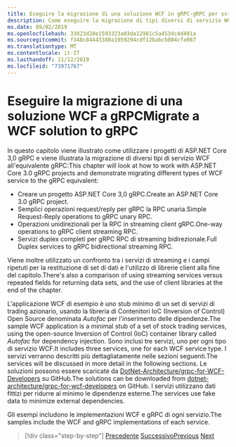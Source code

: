 ```yaml
---
title: Eseguire la migrazione di una soluzione WCF in gRPC-gRPC per sviluppatori WCF
description: Come eseguire la migrazione di tipi diversi di servizio WCF all'equivalente in gRPC.
ms.date: 09/02/2019
ms.openlocfilehash: 33823d20e1593323a03da12981c5a4534c4d491a
ms.sourcegitcommit: f348c84443380a1959294cdf12babcb804cfa987
ms.translationtype: MT
ms.contentlocale: it-IT
ms.lasthandoff: 11/12/2019
ms.locfileid: "73971767"
---
```

# <a name="migrate-a-wcf-solution-to-grpc"></a><span data-ttu-id="4c3a8-103">Eseguire la migrazione di una soluzione WCF a gRPC</span><span class="sxs-lookup"><span data-stu-id="4c3a8-103">Migrate a WCF solution to gRPC</span></span>

<span data-ttu-id="4c3a8-104">In questo capitolo viene illustrato come utilizzare i progetti di ASP.NET Core 3,0 gRPC e viene illustrata la migrazione di diversi tipi di servizio WCF all'equivalente gRPC:</span><span class="sxs-lookup"><span data-stu-id="4c3a8-104">This chapter will look at how to work with ASP.NET Core 3.0 gRPC projects and demonstrate migrating different types of WCF service to the gRPC equivalent:</span></span>

- <span data-ttu-id="4c3a8-105">Creare un progetto ASP.NET Core 3,0 gRPC.</span><span class="sxs-lookup"><span data-stu-id="4c3a8-105">Create an ASP.NET Core 3.0 gRPC project.</span></span>
- <span data-ttu-id="4c3a8-106">Semplici operazioni request/reply per gRPC la RPC unaria.</span><span class="sxs-lookup"><span data-stu-id="4c3a8-106">Simple Request-Reply operations to gRPC unary RPC.</span></span>
- <span data-ttu-id="4c3a8-107">Operazioni unidirezionali per la RPC in streaming client gRPC.</span><span class="sxs-lookup"><span data-stu-id="4c3a8-107">One-way operations to gRPC client streaming RPC.</span></span>
- <span data-ttu-id="4c3a8-108">Servizi duplex completi per gRPC RPC di streaming bidirezionale.</span><span class="sxs-lookup"><span data-stu-id="4c3a8-108">Full Duplex services to gRPC bidirectional streaming RPC.</span></span>

<span data-ttu-id="4c3a8-109">Viene inoltre utilizzato un confronto tra i servizi di streaming e i campi ripetuti per la restituzione di set di dati e l'utilizzo di librerie client alla fine del capitolo.</span><span class="sxs-lookup"><span data-stu-id="4c3a8-109">There's also a comparison of using streaming services versus repeated fields for returning data sets, and the use of client libraries at the end of the chapter.</span></span>

<span data-ttu-id="4c3a8-110">L'applicazione WCF di esempio è uno stub minimo di un set di servizi di trading azionario, usando la libreria di Contenitori IoC (Inversion of Control) Open Source denominata *Autofac* per l'inserimento delle dipendenze.</span><span class="sxs-lookup"><span data-stu-id="4c3a8-110">The sample WCF application is a minimal stub of a set of stock trading services, using the open-source Inversion of Control (IoC) container library called *Autofac* for dependency injection.</span></span> <span data-ttu-id="4c3a8-111">Sono inclusi tre servizi, uno per ogni tipo di servizio WCF.</span><span class="sxs-lookup"><span data-stu-id="4c3a8-111">It includes three services, one for each WCF service type.</span></span> <span data-ttu-id="4c3a8-112">I servizi verranno descritti più dettagliatamente nelle sezioni seguenti.</span><span class="sxs-lookup"><span data-stu-id="4c3a8-112">The services will be discussed in more detail in the following sections.</span></span> <span data-ttu-id="4c3a8-113">Le soluzioni possono essere scaricate da [DotNet-Architecture/grpc-for-WCF-Developers](https://github.com/dotnet-architecture/grpc-for-wcf-developers) su GitHub.</span><span class="sxs-lookup"><span data-stu-id="4c3a8-113">The solutions can be downloaded from [dotnet-architecture/grpc-for-wcf-developers](https://github.com/dotnet-architecture/grpc-for-wcf-developers) on GitHub.</span></span> <span data-ttu-id="4c3a8-114">I servizi utilizzano dati fittizi per ridurre al minimo le dipendenze esterne.</span><span class="sxs-lookup"><span data-stu-id="4c3a8-114">The services use fake data to minimize external dependencies.</span></span>

<span data-ttu-id="4c3a8-115">Gli esempi includono le implementazioni WCF e gRPC di ogni servizio.</span><span class="sxs-lookup"><span data-stu-id="4c3a8-115">The samples include the WCF and gRPC implementations of each service.</span></span>

>[!div class="step-by-step"]
><span data-ttu-id="4c3a8-116">[Precedente](ws-protocols.md)
>[Successivo](create-project.md)</span><span class="sxs-lookup"><span data-stu-id="4c3a8-116">[Previous](ws-protocols.md)
[Next](create-project.md)</span></span>
